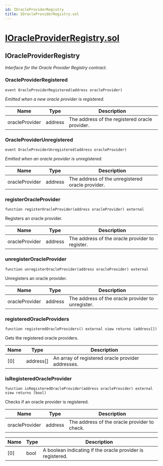 ```yaml
---
id: IOracleProviderRegistry
title: IOracleProviderRegistry.sol
---
```

# [IOracleProviderRegistry.sol](https://github.com/chromatic-protocol/contracts/tree/main/contracts/core/interfaces/factory/IOracleProviderRegistry.sol)

## IOracleProviderRegistry

_Interface for the Oracle Provider Registry contract._

### OracleProviderRegistered

```solidity
event OracleProviderRegistered(address oracleProvider)
```

_Emitted when a new oracle provider is registered._

| Name | Type | Description |
| ---- | ---- | ----------- |
| oracleProvider | address | The address of the registered oracle provider. |

### OracleProviderUnregistered

```solidity
event OracleProviderUnregistered(address oracleProvider)
```

_Emitted when an oracle provider is unregistered._

| Name | Type | Description |
| ---- | ---- | ----------- |
| oracleProvider | address | The address of the unregistered oracle provider. |

### registerOracleProvider

```solidity
function registerOracleProvider(address oracleProvider) external
```

Registers an oracle provider.

| Name | Type | Description |
| ---- | ---- | ----------- |
| oracleProvider | address | The address of the oracle provider to register. |

### unregisterOracleProvider

```solidity
function unregisterOracleProvider(address oracleProvider) external
```

Unregisters an oracle provider.

| Name | Type | Description |
| ---- | ---- | ----------- |
| oracleProvider | address | The address of the oracle provider to unregister. |

### registeredOracleProviders

```solidity
function registeredOracleProviders() external view returns (address[])
```

Gets the registered oracle providers.

| Name | Type | Description |
| ---- | ---- | ----------- |
| [0] | address[] | An array of registered oracle provider addresses. |

### isRegisteredOracleProvider

```solidity
function isRegisteredOracleProvider(address oracleProvider) external view returns (bool)
```

Checks if an oracle provider is registered.

| Name | Type | Description |
| ---- | ---- | ----------- |
| oracleProvider | address | The address of the oracle provider to check. |

| Name | Type | Description |
| ---- | ---- | ----------- |
| [0] | bool | A boolean indicating if the oracle provider is registered. |


